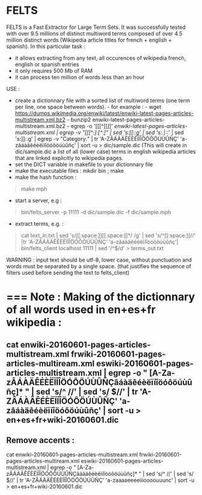 FELTS
=====

FELTS is a Fast Extractor for Large Term Sets.
It was successfully tested with over 9.5 millions of distinct multiword terms composed of over 4.5 million distinct words (Wikipedia article titles for french + english + spanish). In this particular task :
- it allows extracting from any text, all occurences of wikipedia french, english or spanish entries
- it only requires 500 Mb of RAM
- it can process ten million of words less than an hour

USE :

- create a dictionnary file with a sorted list of multiword terms (one term per line, one space between words).
          - for example :
          - wget https://dumps.wikimedia.org/enwiki/latest/enwiki-latest-pages-articles-multistream.xml.bz2
          - bunzip2 enwiki-latest-pages-articles-multistream.xml.bz2
          - egrep -o '\[\[[^]]*\]\]' enwiki-latest-pages-articles-multistream.xml | egrep -v "\[\[[^:]:[^:]" | sed 's:\[\[::g' | sed 's:.*|::' | sed 's:\]\]::g' | egrep -v "Category:" |  tr 'A-ZÂÁÀÄÊÉÈËÏÍÎÖÓÔÖÚÙÛÑÇ' 'a-zâáàäêéèëïíîöóôöúùûñç' | sort -u > dic/sample.dic
          (This will create in dic/sample.dic a list of all (lower case) terms in english wikipedia articles that are linked explicitly to wikipedia pages.
- set the DICT variable in makefile to your dictionnary file 
- make the executable files : mkdir bin ; make 
- make the hash function : 
> make mph
- start a server, e.g : 
> bin/felts_server -p 11111 -d dic/sample.dic -f dic/sample.mph
- extract terms, e.g. : 
> cat text_in.txt | sed 's/[[:space:]][[:space:]]*/ /g' | sed 's/^[[:space:]]//' |tr 'A-ZÂÁÀÄÊÉÈËÏÍÎÖÓÔÖÚÙÛÑÇ' 'a-zâáàäêéèëïíîöóôöúùûñç'| bin/felts_client localhost 11111 | sed '/^$/d' > terms_out.txt

WARNING : input text should be utf-8, lower case, without punctuation and words must be separated by a single space.
          (that justifies the sequence of filters used before sending the text to felts_client)

===
Note : Making of the dictionnary of all words used in en+es+fr wikipedia :
===
cat enwiki-20160601-pages-articles-multistream.xml frwiki-20160601-pages-articles-multiream.xml eswiki-20160601-pages-articles-multistream.xml | egrep -o " [A-Za-zÂÁÀÄÊÉÈËÏÍÎÖÓÔÖÚÙÛÑÇâáàäêéèëïíîöóôöúùûñç]* " | sed 's/^ //' | sed 's/ $//' | tr 'A-ZÂÁÀÄÊÉÈËÏÍÎÖÓÔÖÚÙÛÑÇ' 'a-zâáàäêéèëïíîöóôöúùûñç' | sort -u > en+es+fr+wiki-20160601.dic
---
Remove accents :
---
cat enwiki-20160601-pages-articles-multistream.xml frwiki-20160601-pages-articles-multiream.xml eswiki-20160601-pages-articles-multistream.xml | egrep -o " [A-Za-zÂÁÀÄÊÉÈËÏÍÎÖÓÔÖÚÙÛÑÇâáàäêéèëïíîöóôöúùûñç]* " | sed 's/^ //' | sed 's/ $//' | tr 'A-ZÂÁÀÄÊÉÈËÏÍÎÖÓÔÖÚÙÛÑÇ' 'a-zaaaaeeeeiiioooouuunc' | sort -u > en+es+fr+wiki-20160601.dic
